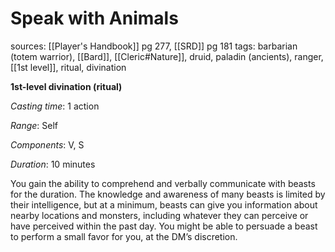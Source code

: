 # Speak with Animals
sources: [[Player's Handbook]] pg 277, [[SRD]] pg 181
tags: barbarian (totem warrior), [[Bard]], [[Cleric#Nature]], druid, paladin (ancients), ranger, [[1st level]], ritual, divination

**1st-level divination (ritual)**

*Casting time*: 1 action

*Range*: Self

*Components*: V, S

*Duration*: 10 minutes

You gain the ability to comprehend and verbally communicate with beasts for the duration. The knowledge and awareness of many beasts is limited by their intelligence, but at a minimum, beasts can give you information about nearby locations and monsters, including whatever they can perceive or have perceived within the past day. You might be able to persuade a beast to perform a small favor for you, at the DM’s discretion.
